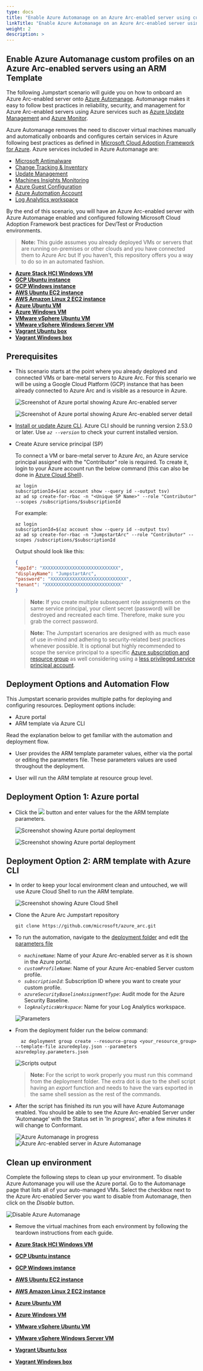 ```yaml
---
type: docs
title: "Enable Azure Automanage on an Azure Arc-enabled server using custom profiles"
linkTitle: "Enable Azure Automanage on an Azure Arc-enabled server using custom profiles"
weight: 2
description: >
---
```


## Enable Azure Automanage custom profiles on an Azure Arc-enabled servers using an ARM Template

The following Jumpstart scenario will guide you on how to onboard an Azure Arc-enabled server onto [Azure Automanage](https://learn.microsoft.com/azure/automanage/automanage-virtual-machines#prerequisites). Automanage makes it easy to follow best practices in reliability, security, and management for Azure Arc-enabled servers using Azure services such as [Azure Update Management](https://learn.microsoft.com/azure/automation/update-management/overview) and [Azure Monitor](https://learn.microsoft.com/azure/azure-monitor/vm/vminsights-overview).

Azure Automanage removes the need to discover virtual machines manually and automatically onboards and configures certain services in Azure following best practices as defined in [Microsoft Cloud Adoption Framework for Azure](https://learn.microsoft.com/azure/cloud-adoption-framework/manage/best-practices). Azure services included in Azure Automanage are:

- [Microsoft Antimalware](https://learn.microsoft.com/azure/security/fundamentals/antimalware)
- [Change Tracking & Inventory](https://learn.microsoft.com/azure/automation/change-tracking/overview)
- [Update Management](https://learn.microsoft.com/azure/automation/update-management/overview)
- [Machines Insights Monitoring](https://learn.microsoft.com/azure/azure-monitor/vm/vminsights-overview)
- [Azure Guest Configuration](https://learn.microsoft.com/azure/governance/policy/concepts/guest-configuration)
- [Azure Automation Account](https://learn.microsoft.com/azure/automation/automation-create-standalone-account)
- [Log Analytics workspace](https://learn.microsoft.com/azure/azure-monitor/logs/log-analytics-overview)

By the end of this scenario, you will have an Azure Arc-enabled server with Azure Automanage enabled and configured following Microsoft Cloud Adoption Framework best practices for Dev/Test or Production environments.

> **Note:** This guide assumes you already deployed VMs or servers that are running on-premises or other clouds and you have connected them to Azure Arc but If you haven't, this repository offers you a way to do so in an automated fashion.

- **[Azure Stack HCI Windows VM](/azure_arc_jumpstart/azure_arc_servers/azure_stack_hci/azure_stack_hci_windows/)**
- **[GCP Ubuntu instance](/azure_arc_jumpstart/azure_arc_servers/gcp/gcp_terraform_ubuntu/)**
- **[GCP Windows instance](/azure_arc_jumpstart/azure_arc_servers/gcp/gcp_terraform_windows/)**
- **[AWS Ubuntu EC2 instance](/azure_arc_jumpstart/azure_arc_servers/aws/aws_terraform_ubuntu/)**
- **[AWS Amazon Linux 2 EC2 instance](/azure_arc_jumpstart/azure_arc_servers/aws/aws_terraform_al2/)**
- **[Azure Ubuntu VM](/azure_arc_jumpstart/azure_arc_servers/azure/azure_arm_template_linux/)**
- **[Azure Windows VM](/azure_arc_jumpstart/azure_arc_servers/azure/azure_arm_template_win/)**
- **[VMware vSphere Ubuntu VM](/azure_arc_jumpstart/azure_arc_servers/vmware/vmware_terraform_ubuntu/)**
- **[VMware vSphere Windows Server VM](/azure_arc_jumpstart/azure_arc_servers/vmware/vmware_terraform_winsrv/)**
- **[Vagrant Ubuntu box](/azure_arc_jumpstart/azure_arc_servers/vagrant/local_vagrant_ubuntu/)**
- **[Vagrant Windows box](/azure_arc_jumpstart/azure_arc_servers/vagrant/local_vagrant_windows/)**

## Prerequisites

- This scenario starts at the point where you already deployed and connected VMs or bare-metal servers to Azure Arc. For this scenario we will be using a Google Cloud Platform (GCP) instance that has been already connected to Azure Arc and is visible as a resource in Azure.

    ![Screenshot of Azure portal showing Azure Arc-enabled server](./01.png)

    ![Screenshot of Azure portal showing Azure Arc-enabled server detail](./02.png)

- [Install or update Azure CLI](https://learn.microsoft.com/cli/azure/install-azure-cli?view=azure-cli-latest). Azure CLI should be running version 2.53.0 or later. Use *`az --version`* to check your current installed version.

- Create Azure service principal (SP)

    To connect a VM or bare-metal server to Azure Arc, an Azure service principal assigned with the "Contributor" role is required. To create it, login to your Azure account run the below command (this can also be done in [Azure Cloud Shell](https://shell.azure.com/)).

    ```shell
    az login
    subscriptionId=$(az account show --query id --output tsv)
    az ad sp create-for-rbac -n "<Unique SP Name>" --role "Contributor" --scopes /subscriptions/$subscriptionId
    ```

    For example:

    ```shell
    az login
    subscriptionId=$(az account show --query id --output tsv)
    az ad sp create-for-rbac -n "JumpstartArc" --role "Contributor" --scopes /subscriptions/$subscriptionId
    ```

    Output should look like this:

    ```json
    {
    "appId": "XXXXXXXXXXXXXXXXXXXXXXXXXXXX",
    "displayName": "JumpstartArc",
    "password": "XXXXXXXXXXXXXXXXXXXXXXXXXXXX",
    "tenant": "XXXXXXXXXXXXXXXXXXXXXXXXXXXX"
    }
    ```

    > **Note:** If you create multiple subsequent role assignments on the same service principal, your client secret (password) will be destroyed and recreated each time. Therefore, make sure you grab the correct password.

    > **Note:** The Jumpstart scenarios are designed with as much ease of use in-mind and adhering to security-related best practices whenever possible. It is optional but highly recommended to scope the service principal to a specific [Azure subscription and resource group](https://learn.microsoft.com/cli/azure/ad/sp?view=azure-cli-latest) as well considering using a [less privileged service principal account](https://learn.microsoft.com/azure/role-based-access-control/best-practices).

## Deployment Options and Automation Flow

This Jumpstart scenario provides multiple paths for deploying and configuring resources. Deployment options include:

- Azure portal
- ARM template via Azure CLI

Read the explanation below to get familiar with the automation and deployment flow.

- User provides the ARM template parameter values, either via the portal or editing the parameters file. These parameters values are used throughout the deployment.

- User will run the ARM template at resource group level.

## Deployment Option 1: Azure portal

- Click the <a href="https://portal.azure.com/#create/Microsoft.Template/uri/https%3A%2F%2Fraw.githubusercontent.com%2Fmicrosoft%2Fazure_arc%2Fmain%2Fazure_arc_servers_jumpstart%2Fautomanage_custom_profile%2Fazuredeploy.json" target="_blank"><img src="https://aka.ms/deploytoazurebutton"/></a> button and enter values for the the ARM template parameters.

  ![Screenshot showing Azure portal deployment](./03.png)

  ![Screenshot showing Azure portal deployment](./04.png)

## Deployment Option 2: ARM template with Azure CLI

- In order to keep your local environment clean and untouched, we will use Azure Cloud Shell to run the ARM template.

  ![Screenshot showing Azure Cloud Shell](./05.png)

- Clone the Azure Arc Jumpstart repository

    ```shell
    git clone https://github.com/microsoft/azure_arc.git
    ```

- To run the automation, navigate to the [deployment folder](https://github.com/microsoft/azure_arc/tree/main/azure_arc_servers_jumpstart/automanage_custom_profile/) and edit [the parameters file](https://github.com/microsoft/azure_arc/tree/main/azure_arc_servers_jumpstart/automanage_custom_profile/azuredeploy.parameters.json)
  - _`machineName`_: Name of your Azure Arc-enabled server as it is shown in the Azure portal.
  - _`customProfileName`_: Name of your Azure Arc-enabled Server custom profile.
  - _`subscriptionId`_: Subscription ID where you want to create your custom profile.
  - _`azureSecurityBaselineAssignmentType`_: Audit mode for the Azure Security Baseline.
  - _`logAnalyticsWorkspace`_: Name for your Log Analytics workspace.

  ![Parameters](./06.png)

- From the deployment folder run the below command:

  ```shell
    az deployment group create --resource-group <your_resource_group> --template-file azuredeploy.json --parameters azuredeploy.parameters.json
  ```

  ![Scripts output](./07.png)

  > **Note:** For the script to work properly you must run this command from the deployment folder. The extra dot is due to the shell script having an _export_ function and needs to have the vars exported in the same shell session as the rest of the commands.

- After the script has finished its run you will have Azure Automanage enabled. You should be able to see the Azure Arc-enabled Server under 'Automanage' with the Status set in 'In progress', after a few minutes it will change to Conformant.

  ![Azure Automanage in progress](./08.png)
  ![Azure Arc-enabled server in Azure Automanage](./09.png)

## Clean up environment

Complete the following steps to clean up your environment. To disable Azure Automanage you will use the Azure portal. Go to the Automanage page that lists all of your auto-managed VMs. Select the checkbox next to the Azure Arc-enabled Server you want to disable from Automanage, then click on the _Disable_ button.

  ![Disable Azure Automanage](./10.png)

- Remove the virtual machines from each environment by following the teardown instructions from each guide.

- **[Azure Stack HCI Windows VM](/azure_arc_jumpstart/azure_arc_servers/azure_stack_hci/azure_stack_hci_windows/)**
- **[GCP Ubuntu instance](/azure_arc_jumpstart/azure_arc_servers/gcp/gcp_terraform_ubuntu/)**
- **[GCP Windows instance](/azure_arc_jumpstart/azure_arc_servers/gcp/gcp_terraform_windows/)**
- **[AWS Ubuntu EC2 instance](/azure_arc_jumpstart/azure_arc_servers/aws/aws_terraform_ubuntu/)**
- **[AWS Amazon Linux 2 EC2 instance](/azure_arc_jumpstart/azure_arc_servers/aws/aws_terraform_al2/)**
- **[Azure Ubuntu VM](/azure_arc_jumpstart/azure_arc_servers/azure/azure_arm_template_linux/)**
- **[Azure Windows VM](/azure_arc_jumpstart/azure_arc_servers/azure/azure_arm_template_win/)**
- **[VMware vSphere Ubuntu VM](/azure_arc_jumpstart/azure_arc_servers/vmware/vmware_terraform_ubuntu/)**
- **[VMware vSphere Windows Server VM](/azure_arc_jumpstart/azure_arc_servers/vmware/vmware_terraform_winsrv/)**
- **[Vagrant Ubuntu box](/azure_arc_jumpstart/azure_arc_servers/vagrant/local_vagrant_ubuntu/)**
- **[Vagrant Windows box](/azure_arc_jumpstart/azure_arc_servers/vagrant/local_vagrant_windows/)**
